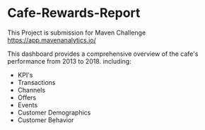 # Cafe-Rewards-Report

This Project is submission for Maven Challenge https://app.mavenanalytics.io/

This dashboard provides a comprehensive overview of the cafe's performance from 2013 to 2018. including:
* KPI's
* Transactions
* Channels
* Offers
* Events
* Customer Demographics
* Customer Behavior
